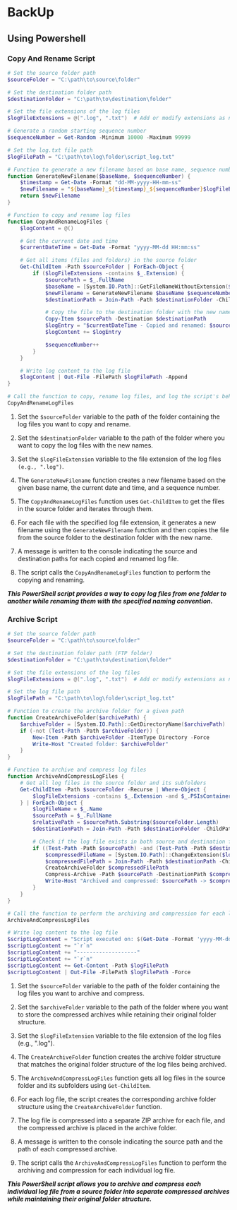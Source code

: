 # BackUp

## Using Powershell

### Copy And Rename Script

```powershell
# Set the source folder path
$sourceFolder = "C:\path\to\source\folder"

# Set the destination folder path
$destinationFolder = "C:\path\to\destination\folder"

# Set the file extensions of the log files
$logFileExtensions = @(".log", ".txt")  # Add or modify extensions as needed

# Generate a random starting sequence number
$sequenceNumber = Get-Random -Minimum 10000 -Maximum 99999

# Set the log.txt file path
$logFilePath = "C:\path\to\log\folder\script_log.txt"

# Function to generate a new filename based on base name, sequence number, date, and time
function GenerateNewFilename($baseName, $sequenceNumber) {
    $timestamp = Get-Date -Format "dd-MM-yyyy-HH-mm-ss"
    $newFilename = "${baseName}_${timestamp}_${sequenceNumber}$logFileExtension"
    return $newFilename
}

# Function to copy and rename log files
function CopyAndRenameLogFiles {
    $logContent = @()

    # Get the current date and time
    $currentDateTime = Get-Date -Format "yyyy-MM-dd HH:mm:ss"

    # Get all items (files and folders) in the source folder
    Get-ChildItem -Path $sourceFolder | ForEach-Object {
        if ($logFileExtensions -contains $_.Extension) {
            $sourcePath = $_.FullName
            $baseName = [System.IO.Path]::GetFileNameWithoutExtension($sourcePath)
            $newFilename = GenerateNewFilename $baseName $sequenceNumber
            $destinationPath = Join-Path -Path $destinationFolder -ChildPath $newFilename

            # Copy the file to the destination folder with the new name
            Copy-Item $sourcePath -Destination $destinationPath
            $logEntry = "$currentDateTime - Copied and renamed: $sourcePath -> $destinationPath"
            $logContent += $logEntry

            $sequenceNumber++
        }
    }

    # Write log content to the log file
    $logContent | Out-File -FilePath $logFilePath -Append
}

# Call the function to copy, rename log files, and log the script's behavior
CopyAndRenameLogFiles

```

1. Set the `$sourceFolder` variable to the path of the folder containing the log files you want to copy and rename.

2. Set the `$destinationFolder` variable to the path of the folder where you want to copy the log files with the new names.

3. Set the `$logFileExtension` variable to the file extension of the log files `(e.g., ".log")`.

4. The `GenerateNewFilename` function creates a new filename based on the given base name, the current date and time, and a sequence number.

5. The `CopyAndRenameLogFiles` function uses `Get-ChildItem` to get the files in the source folder and iterates through them.

6. For each file with the specified log file extension, it generates a new filename using the `GenerateNewFilename` function and then copies the file from the source folder to the destination folder with the new name.

7. A message is written to the console indicating the source and destination paths for each copied and renamed log file.

8. The script calls the `CopyAndRenameLogFiles` function to perform the copying and renaming.

***This PowerShell script provides a way to copy log files from one folder to another while renaming them with the specified naming convention.***


### Archive Script

```powershell
# Set the source folder path
$sourceFolder = "C:\path\to\source\folder"

# Set the destination folder path (FTP folder)
$destinationFolder = "C:\path\to\destination\folder"

# Set the file extensions of the log files
$logFileExtensions = @(".log", ".txt")  # Add or modify extensions as needed

# Set the log file path
$logFilePath = "C:\path\to\log\folder\script_log.txt"

# Function to create the archive folder for a given path
function CreateArchiveFolder($archivePath) {
    $archiveFolder = [System.IO.Path]::GetDirectoryName($archivePath)
    if (-not (Test-Path -Path $archiveFolder)) {
        New-Item -Path $archiveFolder -ItemType Directory -Force
        Write-Host "Created folder: $archiveFolder"
    }
}

# Function to archive and compress log files
function ArchiveAndCompressLogFiles {
    # Get all log files in the source folder and its subfolders
    Get-ChildItem -Path $sourceFolder -Recurse | Where-Object {
        $logFileExtensions -contains $_.Extension -and $_.PSIsContainer -eq $false
    } | ForEach-Object {
        $logFileName = $_.Name
        $sourcePath = $_.FullName
        $relativePath = $sourcePath.Substring($sourceFolder.Length)
        $destinationPath = Join-Path -Path $destinationFolder -ChildPath $relativePath

        # Check if the log file exists in both source and destination folders
        if ((Test-Path -Path $sourcePath) -and (Test-Path -Path $destinationPath)) {
            $compressedFileName = [System.IO.Path]::ChangeExtension($logFileName, "zip")
            $compressedFilePath = Join-Path -Path $destinationPath -ChildPath $compressedFileName
            CreateArchiveFolder $compressedFilePath
            Compress-Archive -Path $sourcePath -DestinationPath $compressedFilePath -Force
            Write-Host "Archived and compressed: $sourcePath -> $compressedFilePath"
        }
    }
}

# Call the function to perform the archiving and compression for each log file
ArchiveAndCompressLogFiles

# Write log content to the log file
$scriptLogContent = "Script executed on: $(Get-Date -Format 'yyyy-MM-dd HH:mm:ss')"
$scriptLogContent += "`r`n"
$scriptLogContent += "-------------------"
$scriptLogContent += "`r`n"
$scriptLogContent += Get-Content -Path $logFilePath
$scriptLogContent | Out-File -FilePath $logFilePath -Force

```

1. Set the `$sourceFolder` variable to the path of the folder containing the log files you want to archive and compress.


2. Set the `$archiveFolder` variable to the path of the folder where you want to store the compressed archives while retaining their original folder structure.

3. Set the `$logFileExtension` variable to the file extension of the log files (e.g., ".log").

4. The `CreateArchiveFolder` function creates the archive folder structure that matches the original folder structure of the log files being archived.

5. The `ArchiveAndCompressLogFiles` function gets all log files in the source folder and its subfolders using `Get-ChildItem`.

6. For each log file, the script creates the corresponding archive folder structure using the `CreateArchiveFolder` function.

7. The log file is compressed into a separate ZIP archive for each file, and the compressed archive is placed in the archive folder.

8. A message is written to the console indicating the source path and the path of each compressed archive.

9. The script calls the `ArchiveAndCompressLogFiles` function to perform the archiving and compression for each individual log file.

***This PowerShell script allows you to archive and compress each individual log file from a source folder into separate compressed archives while maintaining their original folder structure.***
